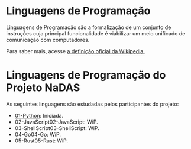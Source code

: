 # Linguagens de Programação

Linguagens de Programação são a formalização de um conjunto de instruções cuja
principal funcionalidade é viabilizar um meio unificado  de comunicação com
computadores.

Para saber mais, acesse [a definição oficial da Wikipedia.](https://en.wikipedia.org/wiki/Programming_language)

# Linguagens de Programação do Projeto NaDAS

As seguintes linguagens são estudadas pelos participantes do projeto:

- [01-Python](01-Python): Iniciada.
- 02-JavaScript02-JavaScript: WiP.
- 03-ShellScript03-ShellScript: WiP.
- 04-Go04-Go: WiP.
- 05-Rust05-Rust: WiP.
